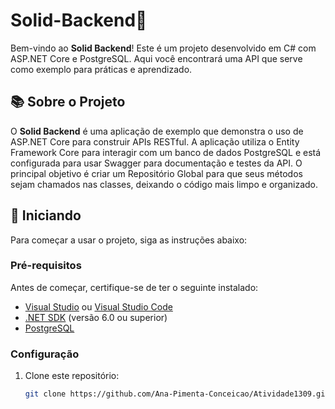 # Solid-Backend🌟

Bem-vindo ao **Solid Backend**! Este é um projeto desenvolvido em C# com ASP.NET Core e PostgreSQL. Aqui você encontrará uma API que serve como exemplo para práticas e aprendizado.

## 📚 Sobre o Projeto

O **Solid Backend** é uma aplicação de exemplo que demonstra o uso de ASP.NET Core para construir APIs RESTful. A aplicação utiliza o Entity Framework Core para interagir com um banco de dados PostgreSQL e está configurada para usar Swagger para documentação e testes da API. O principal objetivo é criar um Repositório Global para que seus métodos sejam chamados nas classes, deixando o código mais limpo e organizado.

## 🚀 Iniciando

Para começar a usar o projeto, siga as instruções abaixo:

### Pré-requisitos

Antes de começar, certifique-se de ter o seguinte instalado:

- [Visual Studio](https://visualstudio.microsoft.com/) ou [Visual Studio Code](https://code.visualstudio.com/)
- [.NET SDK](https://dotnet.microsoft.com/download) (versão 6.0 ou superior)
- [PostgreSQL](https://www.postgresql.org/download/)

### Configuração

1. Clone este repositório:

   ```bash
   git clone https://github.com/Ana-Pimenta-Conceicao/Atividade1309.git
